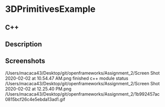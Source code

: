 # 3DPrimitivesExample
## C++
## Description
## Screenshots
/Users/macaca43/Desktop/git/openframeworks/Assignment_2/Screen Shot 2020-02-02 at 10.54.47 AM.png
finished c++ module status
/Users/macaca43/Desktop/git/openframeworks/Assignment_2/Screen Shot 2020-02-02 at 12.25.40 PM.png
/Users/macaca43/Desktop/git/openframeworks/Assignment_2/1b992457ac0815bcf26c4e5ebda13ad1.gif
